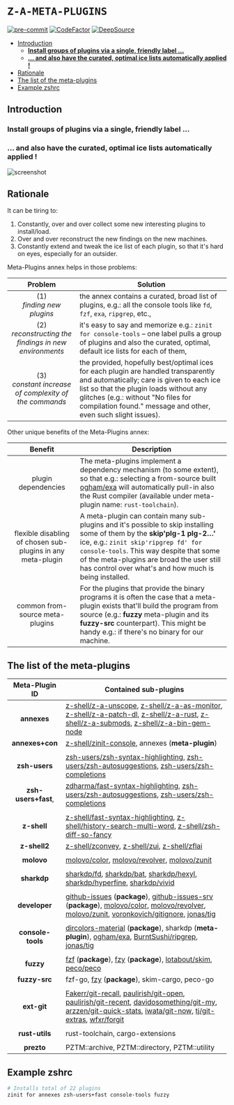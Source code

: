 # `Z-A-META-PLUGINS`

[![pre-commit](https://img.shields.io/badge/pre--commit-enabled-blue?logo=pre-commit&logoColor=white)](https://github.com/pre-commit/pre-commit)
[![CodeFactor](https://www.codefactor.io/repository/github/z-shell/z-a-meta-plugins/badge)](https://www.codefactor.io/repository/github/z-shell/z-a-meta-plugins)
[![DeepSource](https://deepsource.io/gh/z-shell/z-a-meta-plugins.svg/?label=active+issues&show_trend=true)](https://deepsource.io/gh/z-shell/z-a-meta-plugins/?ref=repository-badge)

<!-- START doctoc generated TOC please keep comment here to allow auto update -->
<!-- DON'T EDIT THIS SECTION, INSTEAD RE-RUN doctoc TO UPDATE -->

- [Introduction](#introduction)
  - [**Install groups of plugins via a single, friendly label …**](#install-groups-of-plugins-via-a-single-friendly-label-)
  - [**… and also have the curated, optimal ice lists automatically applied !**](#-and-also-have-the-curated-optimal-ice-lists-automatically-applied-)
- [Rationale](#rationale)
- [The list of the meta-plugins](#the-list-of-the-meta-plugins)
- [Example zshrc](#example-zshrc)

<!-- END doctoc generated TOC please keep comment here to allow auto update -->

## Introduction

### **Install groups of plugins via a single, friendly label …**

### **… and also have the curated, optimal ice lists automatically applied !**

![screenshot](https://raw.githubusercontent.com/z-shell/z-a-meta-plugins/main/images/fuzzy-mplg-ex.png)

## Rationale

It can be tiring to:

1. Constantly, over and over collect some new interesting plugins to install/load.
2. Over and over reconstruct the new findings on the new machines.
3. Constantly extend and tweak the ice list of each plugin, so that it's hard on
   eyes, especially for an outsider.

Meta-Plugins annex helps in those problems:

|                          Problem                           | Solution                                                                                                                                                                                                                                                                          |
| :--------------------------------------------------------: | --------------------------------------------------------------------------------------------------------------------------------------------------------------------------------------------------------------------------------------------------------------------------------- |
|               (1)<br/> _finding new plugins_               | the annex contains a curated, broad list of plugins, e.g.: all the console tools like `fd`, `fzf`, `exa`, `ripgrep`, etc.,                                                                                                                                                        |
| (2)<br/> _reconstructing the findings in new environments_ | it's easy to say and memorize e.g.: `zinit for console-tools` – one label pulls a group of plugins and also the curated, optimal, default ice lists for each of them,                                                                                                             |
| (3)<br/> _constant increase of complexity of the commands_ | the provided, hopefully best/optimal ices for each plugin are handled transparently and automatically; care is given to each ice list so that the plugin loads without any glitches (e.g.: without "No files for compilation found." message and other, even such slight issues). |

Other unique benefits of the Meta-Plugins annex:

|                           Benefit                           | Description                                                                                                                                                                                                                                                                                                        |
| :---------------------------------------------------------: | ------------------------------------------------------------------------------------------------------------------------------------------------------------------------------------------------------------------------------------------------------------------------------------------------------------------ |
|                     plugin dependencies                     | The meta-plugins implement a dependency mechanism (to some extent), so that e.g.: selecting a from-source built [ogham/exa](https://github.com/ogham/exa) will automatically pull-in also the Rust compiler (available under meta-plugin name: `rust-toolchain`).                                                  |
| flexible disabling of chosen sub-plugins in any meta-plugin | A meta-plugin can contain many sub-plugins and it's possible to skip installing some of them by the **skip'plg-1 plg-2…'** ice, e.g.: `zinit skip'ripgrep fd' for console-tools`. This way despite that some of the meta-plugins are broad the user still has control over what's and how much is being installed. |
|               common from-source meta-plugins               | For the plugins that provide the binary programs it is often the case that a meta-plugin exists that'll build the program from source (e.g.: **fuzzy** meta-plugin and its **fuzzy-src** counterpart). This might be handy e.g.: if there's no binary for our machine.                                             |

## The list of the meta-plugins

|   Meta-Plugin ID    | Contained sub-plugins                                                                                                                                                                                                                                                                                                                                                                                                                                                                  |
| :-----------------: | -------------------------------------------------------------------------------------------------------------------------------------------------------------------------------------------------------------------------------------------------------------------------------------------------------------------------------------------------------------------------------------------------------------------------------------------------------------------------------------- |
|     **annexes**     | [z-shell/z-a-unscope](https://github.com/z-shell/z-a-unscope), [z-shell/z-a-as-monitor](https://github.com/z-shell/z-a-as-monitor), [z-shell/z-a-patch-dl](https://github.com/z-shell/z-a-patch-dl), [z-shell/z-a-rust](https://github.com/z-shell/z-a-rust), [z-shell/z-a-submods](https://github.com/z-shell/z-a-submods), [z-shell/z-a-bin-gem-node](https://github.com/z-shell/z-a-bin-gem-node)                                                                                   |
|   **annexes+con**   | [z-shell/zinit-console](https://github.com/z-shell/zinit-console), annexes (**meta-plugin**)                                                                                                                                                                                                                                                                                                                                                                                           |
|                     |                                                                                                                                                                                                                                                                                                                                                                                                                                                                                        |
|    **zsh-users**    | [zsh-users/zsh-syntax-highlighting](https://github.com/zsh-users/zsh-syntax-highlighting), [zsh-users/zsh-autosuggestions](https://github.com/zsh-users/zsh-autosuggestions), [zsh-users/zsh-completions](https://github.com/zsh-users/zsh-completions)                                                                                                                                                                                                                                |
| **zsh-users+fast**, | [zdharma/fast-syntax-highlighting](https://github.com/zdharma/fast-syntax-highlighting), [zsh-users/zsh-autosuggestions](https://github.com/zsh-users/zsh-autosuggestions), [zsh-users/zsh-completions](https://github.com/zsh-users/zsh-completions)                                                                                                                                                                                                                                  |
|                     |                                                                                                                                                                                                                                                                                                                                                                                                                                                                                        |
|     **z-shell**     | [z-shell/fast-syntax-highlighting](https://github.com/z-shell/fast-syntax-highlighting), [z-shell/history-search-multi-word](https://github.com/z-shell/history-search-multi-word), [z-shell/zsh-diff-so-fancy](https://github.com/z-shell/zsh-diff-so-fancy)                                                                                                                                                                                                                          |
|    **z-shell2**     | [z-shell/zconvey](https://github.com/z-shell/zconvey), [z-shell/zui](https://github.com/z-shell/zui), [z-shell/zflai](https://github.com/zdharma/zflai)                                                                                                                                                                                                                                                                                                                                |
|                     |                                                                                                                                                                                                                                                                                                                                                                                                                                                                                        |
|     **molovo**      | [molovo/color](https://github.com/molovo/color), [molovo/revolver](https://github.com/molovo/revolver), [molovo/zunit](https://github.com/molovo/zunit)                                                                                                                                                                                                                                                                                                                                |
|                     |                                                                                                                                                                                                                                                                                                                                                                                                                                                                                        |
|     **sharkdp**     | [sharkdp/fd](https://github.com/sharkdp/fd), [sharkdp/bat](https://github.com/sharkdp/bat), [sharkdp/hexyl](https://github.com/sharkdp/hexyl), [sharkdp/hyperfine](https://github.com/sharkdp/hyperfine), [sharkdp/vivid](https://github.com/sharkdp/vivid)                                                                                                                                                                                                                            |
|                     |                                                                                                                                                                                                                                                                                                                                                                                                                                                                                        |
|    **developer**    | [github-issues](https://github.com/Zsh-Packages/github-issues) (**package**), [github-issues-srv](https://github.com/Zsh-Packages/github-issues-srv) (**package**), [molovo/color](https://github.com/molovo/color), [molovo/revolver](https://github.com/molovo/revolver), [molovo/zunit](https://github.com/molovo/zunit), [voronkovich/gitignore](https://github.com/voronkovich/gitignore.plugin.zsh), [jonas/tig](https://github.com/jonas/tig)                                   |
|                     |                                                                                                                                                                                                                                                                                                                                                                                                                                                                                        |
|  **console-tools**  | [dircolors-material](https://github.com/Zsh-Packages/dircolors-material) (**package**), sharkdp (**meta-plugin**), [ogham/exa](https://github.com/ogham/exa), [BurntSushi/ripgrep](https://github.com/BurntSushi/ripgrep), [jonas/tig](https://github.com/jonas/tig)                                                                                                                                                                                                                   |
|                     |                                                                                                                                                                                                                                                                                                                                                                                                                                                                                        |
|      **fuzzy**      | [fzf](https://github.com/z-shell/fzf) (**package**), [fzy](https://github.com/z-shell/fzy) (**package**), [lotabout/skim](https://github.com/lotabout/skim), [peco/peco](https://github.com/peco/peco)                                                                                                                                                                                                                                                                                 |
|    **fuzzy-src**    | fzf-go, [fzy](https://github.com/Zsh-Packages/fzy) (**package**), skim-cargo, peco-go                                                                                                                                                                                                                                                                                                                                                                                                  |
|                     |                                                                                                                                                                                                                                                                                                                                                                                                                                                                                        |
|     **ext-git**     | [Fakerr/git-recall](https://github.com/Fakerr/git-recall), [paulirish/git-open](https://github.com/paulirish/git-open), [paulirish/git-recent](https://github.com/paulirish/git-recent), [davidosomething/git-my](https://github.com/davidosomething/git-my), [arzzen/git-quick-stats](https://github.com/arzzen/git-quick-stats), [iwata/git-now](https://github.com/iwata/git-now), [tj/git-extras](https://github.com/tj/git-extras), [wfxr/forgit](https://github.com/wfxr/forgit) |
|                     |                                                                                                                                                                                                                                                                                                                                                                                                                                                                                        |
|   **rust-utils**    | rust-toolchain, cargo-extensions                                                                                                                                                                                                                                                                                                                                                                                                                                                       |
|                     |                                                                                                                                                                                                                                                                                                                                                                                                                                                                                        |
|     **prezto**      | PZTM::archive, PZTM::directory, PZTM::utility                                                                                                                                                                                                                                                                                                                                                                                                                                          |

## Example zshrc

```zsh
# Installs total of 22 plugins
zinit for annexes zsh-users+fast console-tools fuzzy
```

<!-- vim:set ft=markdown tw=81 fo+=a1n autoindent: -->
